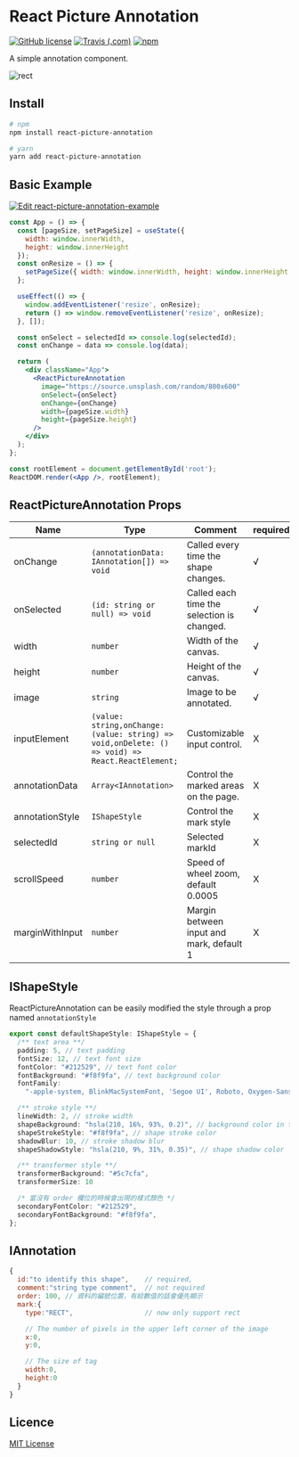 # React Picture Annotation

[![GitHub license](https://img.shields.io/badge/license-MIT-blue.svg)](https://github.com/kunduin/react-picture-annotation/blob/master/LICENSE) [![Travis (.com)](https://img.shields.io/travis/com/kunduin/react-picture-annotation.svg)](https://travis-ci.com/Kunduin/react-picture-annotation) [![npm](https://img.shields.io/npm/v/react-picture-annotation.svg)](https://www.npmjs.com/package/react-picture-annotation)

A simple annotation component.

![rect](./doc/rect.gif)

## Install

```Bash
# npm
npm install react-picture-annotation

# yarn
yarn add react-picture-annotation
```

## Basic Example

[![Edit react-picture-annotation-example](https://codesandbox.io/static/img/play-codesandbox.svg)](https://codesandbox.io/s/react-picture-annotation-example-cw49e?fontsize=14)

```jsx
const App = () => {
  const [pageSize, setPageSize] = useState({
    width: window.innerWidth,
    height: window.innerHeight
  });
  const onResize = () => {
    setPageSize({ width: window.innerWidth, height: window.innerHeight });
  };

  useEffect(() => {
    window.addEventListener('resize', onResize);
    return () => window.removeEventListener('resize', onResize);
  }, []);

  const onSelect = selectedId => console.log(selectedId);
  const onChange = data => console.log(data);

  return (
    <div className="App">
      <ReactPictureAnnotation
        image="https://source.unsplash.com/random/800x600"
        onSelect={onSelect}
        onChange={onChange}
        width={pageSize.width}
        height={pageSize.height}
      />
    </div>
  );
};

const rootElement = document.getElementById('root');
ReactDOM.render(<App />, rootElement);
```

## ReactPictureAnnotation Props

| Name            | Type                                                                                            | Comment                                    | required |
| --------------- | ----------------------------------------------------------------------------------------------- | ------------------------------------------ | -------- |
| onChange        | `(annotationData: IAnnotation[]) => void`                                                       | Called every time the shape changes.       | √        |
| onSelected      | `(id: string or null) => void`                                                                  | Called each time the selection is changed. | √        |
| width           | `number`                                                                                        | Width of the canvas.                       | √        |
| height          | `number`                                                                                        | Height of the canvas.                      | √        |
| image           | `string`                                                                                        | Image to be annotated.                     | √        |
| inputElement    | `(value: string,onChange: (value: string) => void,onDelete: () => void) => React.ReactElement;` | Customizable input control.                | X        |
| annotationData  | `Array<IAnnotation>`                                                                            | Control the marked areas on the page.      | X        |
| annotationStyle | `IShapeStyle`                                                                                   | Control the mark style                     | X        |
| selectedId      | `string or null`                                                                                | Selected markId                            | X        |
| scrollSpeed     | `number`                                                                                        | Speed of wheel zoom, default 0.0005        | X        |
| marginWithInput | `number`                                                                                        | Margin between input and mark, default 1   | X        |

## IShapeStyle

ReactPictureAnnotation can be easily modified the style through a prop named `annotationStyle`

```typescript
export const defaultShapeStyle: IShapeStyle = {
  /** text area **/
  padding: 5, // text padding
  fontSize: 12, // text font size
  fontColor: "#212529", // text font color
  fontBackground: "#f8f9fa", // text background color
  fontFamily:
    "-apple-system, BlinkMacSystemFont, 'Segoe UI', Roboto, Oxygen-Sans, Ubuntu, Cantarell, 'Helvetica Neue', Helvetica, Arial, sans-serif",

  /** stroke style **/
  lineWidth: 2, // stroke width
  shapeBackground: "hsla(210, 16%, 93%, 0.2)", // background color in the middle of the marker
  shapeStrokeStyle: "#f8f9fa", // shape stroke color
  shadowBlur: 10, // stroke shadow blur
  shapeShadowStyle: "hsla(210, 9%, 31%, 0.35)", // shape shadow color

  /** transformer style **/
  transformerBackground: "#5c7cfa",
  transformerSize: 10

  /* 當沒有 order 欄位的時候會出現的樣式顏色 */
  secondaryFontColor: "#212529",
  secondaryFontBackground: "#f8f9fa",
};
```

## IAnnotation

```js
{
  id:"to identify this shape",    // required,
  comment:"string type comment",  // not required
  order: 100, // 資料的編號位置，有給數值的話會優先顯示
  mark:{
    type:"RECT",                  // now only support rect

    // The number of pixels in the upper left corner of the image
    x:0,
    y:0,

    // The size of tag
    width:0,
    height:0
  }
}
```

## Licence

[MIT License](https://github.com/kunduin/react-picture-annotation/blob/master/LICENSE)
